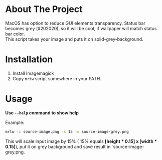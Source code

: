 # About The Project
MacOS has option to reduce GUI elements transparency. 
Status bar becomes grey (#202020), so it will be cool, if wallpaper will match status bar color.  
This script takes your image and puts it on solid-grey-background.

# Installation
1. Install Imagemagick
2. Copy `mrtw` script somewhere in your PATH.

# Usage

**Use `--help` command to show help**


Example:  
```bash
mrtw -i source-image.png -s 15 -o source-image-grey.png
```
This will scale input image by 15% ( 15% equals **[height * 0.15] x [width * 0.15]**), put it on grey background and save result in `source-image-grey.png.


